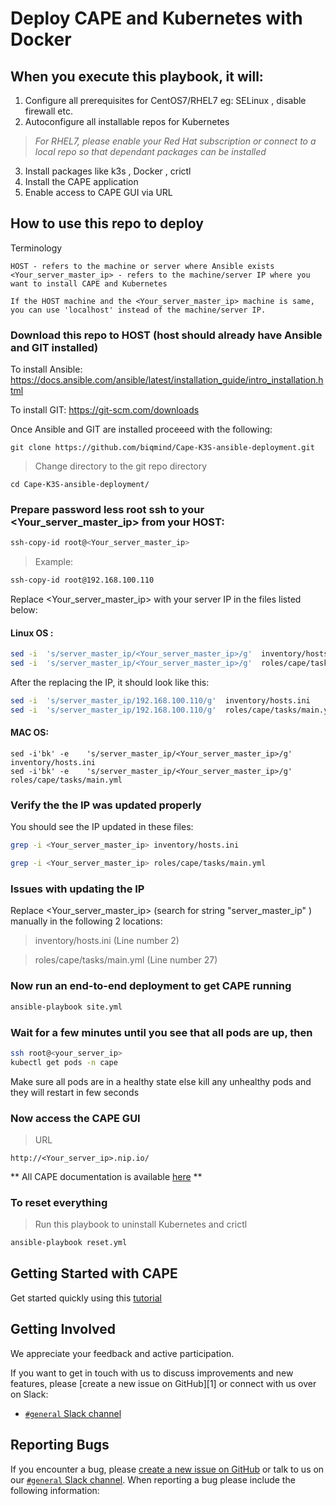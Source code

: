 # Deploy CAPE and Kubernetes with Docker


## When you execute this playbook, it will:

1. Configure all prerequisites for CentOS7/RHEL7 eg: SELinux , disable firewall etc.
2. Autoconfigure all installable repos for Kubernetes
> *For RHEL7, please enable your Red Hat subscription or connect to a local repo so that dependant packages can be installed*
3. Install packages like k3s , Docker , crictl
4. Install the CAPE application
5. Enable access to CAPE GUI via URL


## How to use this repo to deploy

Terminology
```
HOST - refers to the machine or server where Ansible exists
<Your_server_master_ip> - refers to the machine/server IP where you want to install CAPE and Kubernetes

If the HOST machine and the <Your_server_master_ip> machine is same, you can use 'localhost' instead of the machine/server IP.
```


### Download this repo to HOST (host should already have Ansible and GIT installed)

To install Ansible:  
https://docs.ansible.com/ansible/latest/installation_guide/intro_installation.html

To install GIT: 
https://git-scm.com/downloads

Once Ansible and GIT are installed proceeed with the following: 

```
git clone https://github.com/biqmind/Cape-K3S-ansible-deployment.git 
```

> Change directory to the git repo directory

```
cd Cape-K3S-ansible-deployment/
```


### Prepare password less root ssh to your <Your_server_master_ip> from your HOST:

```bash
ssh-copy-id root@<Your_server_master_ip>
```
> Example:
```bash
ssh-copy-id root@192.168.100.110 
```

Replace <Your_server_master_ip> with  your server IP in the files listed below:

#### Linux OS :

```bash
sed -i  's/server_master_ip/<Your_server_master_ip>/g'  inventory/hosts.ini
sed -i  's/server_master_ip/<Your_server_master_ip>/g'  roles/cape/tasks/main.yml
```

After the replacing the IP, it should look like this:

```bash
sed -i  's/server_master_ip/192.168.100.110/g'  inventory/hosts.ini 
sed -i  's/server_master_ip/192.168.100.110/g'  roles/cape/tasks/main.yml 
```

#### MAC OS:

```
sed -i'bk' -e    's/server_master_ip/<Your_server_master_ip>/g'  inventory/hosts.ini  
sed -i'bk' -e    's/server_master_ip/<Your_server_master_ip>/g' roles/cape/tasks/main.yml
```


### Verify the the IP was updated properly

You should see the IP updated in these files:
```bash
grep -i <Your_server_master_ip> inventory/hosts.ini  

grep -i <Your_server_master_ip> roles/cape/tasks/main.yml
```


### Issues with updating the IP

Replace <Your_server_master_ip> (search for string "server_master_ip" ) manually in the following 2 locations:

> inventory/hosts.ini  (Line number 2)

> roles/cape/tasks/main.yml (Line number 27)


### Now run an end-to-end deployment to get CAPE running

```bash
ansible-playbook site.yml
```


### Wait for a few minutes until you see that all pods are up, then

```bash
ssh root@<your_server_ip>
kubectl get pods -n cape
```
Make sure all pods are in a healthy state else kill any unhealthy pods and they will restart in few seconds


### Now access the CAPE GUI 

> URL
```
http://<Your_server_ip>.nip.io/
```
** All CAPE documentation is available [here](https://docs.cape.sh/docs/) **


### To reset everything 

> Run this playbook to uninstall Kubernetes and crictl
```bash
ansible-playbook reset.yml
```

## Getting Started with CAPE

Get started quickly using this [tutorial](https://docs.cape.sh/docs/simple-install)


## Getting Involved

We appreciate your feedback and active participation.

If you want to get in touch with us to discuss improvements and new
features, please [create a new issue on GitHub][1] or connect with us over on Slack:

* [`#general` Slack channel](https://capesh.slack.com)

## Reporting Bugs

If you encounter a bug, please [create a new issue on GitHub](https://github.com/cape-sh/cape/issues/new) or talk to us
on our [`#general` Slack channel](https://capesh.slack.com). When reporting a bug please include the
following information:






